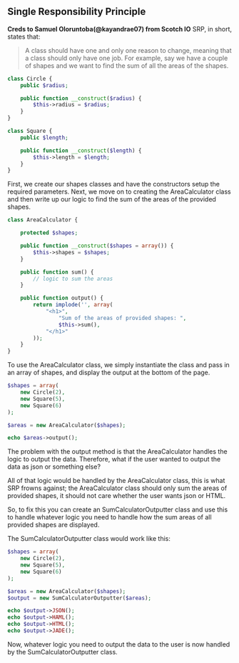 ## Single Responsibility Principle
**Creds to Samuel Oloruntoba(@kayandrae07) from Scotch IO**
SRP, in short, states that:
> A class should have one and only one reason to change, meaning that a class should only have one job.
For example, say we have a couple of shapes and we want to find the sum of all the areas of the shapes.

```PHP
class Circle {
    public $radius;

    public function __construct($radius) {
        $this->radius = $radius;
    }
}

class Square {
    public $length;

    public function __construct($length) {
        $this->length = $length;
    }
}
```

First, we create our shapes classes and have the constructors setup the required parameters. Next, we move on to creating the AreaCalculator class and then write up our logic to find the sum of the areas of the provided shapes.

```PHP
class AreaCalculator {

    protected $shapes;

    public function __construct($shapes = array()) {
        $this->shapes = $shapes;
    }

    public function sum() {
        // logic to sum the areas
    }

    public function output() {
        return implode('', array(
            "<h1>",
                "Sum of the areas of provided shapes: ",
                $this->sum(),
            "</h1>"
        ));
    }
}
```

To use the AreaCalculator class, we simply instantiate the class and pass in an array of shapes, and display the output at the bottom of the page.

```PHP
$shapes = array(
    new Circle(2),
    new Square(5),
    new Square(6)
);

$areas = new AreaCalculator($shapes);

echo $areas->output();
```

The problem with the output method is that the AreaCalculator handles the logic to output the data. Therefore, what if the user wanted to output the data as json or something else?

All of that logic would be handled by the AreaCalculator class, this is what SRP frowns against; the AreaCalculator class should only sum the areas of provided shapes, it should not care whether the user wants json or HTML.

So, to fix this you can create an SumCalculatorOutputter class and use this to handle whatever logic you need to handle how the sum areas of all provided shapes are displayed.

The SumCalculatorOutputter class would work like this:

```PHP
$shapes = array(
    new Circle(2),
    new Square(5),
    new Square(6)
);

$areas = new AreaCalculator($shapes);
$output = new SumCalculatorOutputter($areas);

echo $output->JSON();
echo $output->HAML();
echo $output->HTML();
echo $output->JADE();
```

Now, whatever logic you need to output the data to the user is now handled by the SumCalculatorOutputter class.